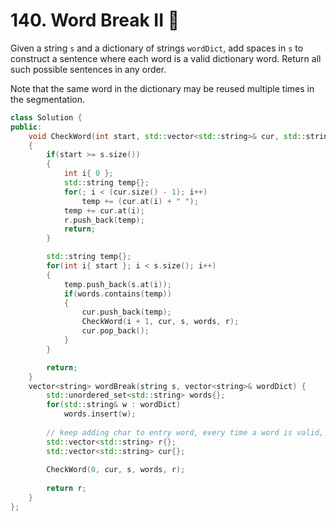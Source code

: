 # 140. Word Break II 🔴

Given a string `s` and a dictionary of strings `wordDict`, add spaces in `s` to construct a sentence where each word is a valid dictionary word. Return all such possible sentences in any order.

Note that the same word in the dictionary may be reused multiple times in the segmentation.

```cpp
class Solution {
public:
    void CheckWord(int start, std::vector<std::string>& cur, std::string& s, std::unordered_set<std::string>& words, std::vector<std::string>& r)
    {
        if(start >= s.size())
        {
            int i{ 0 };
            std::string temp{};
            for(; i < (cur.size() - 1); i++)
                temp += (cur.at(i) + " ");
            temp += cur.at(i);
            r.push_back(temp);
            return;
        }

        std::string temp{};
        for(int i{ start }; i < s.size(); i++)
        {
            temp.push_back(s.at(i));
            if(words.contains(temp))
            {
                cur.push_back(temp);
                CheckWord(i + 1, cur, s, words, r);
                cur.pop_back();
            }
        }

        return;
    }
    vector<string> wordBreak(string s, vector<string>& wordDict) {
        std::unordered_set<std::string> words{};
        for(std::string& w : wordDict)
            words.insert(w);
        
        // keep adding char to entry word, every time a word is valid, seek to the next valid word
        std::vector<std::string> r{};
        std::vector<std::string> cur{};
        
        CheckWord(0, cur, s, words, r);
        
        return r;
    }
};
```